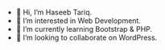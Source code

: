 - 👋 Hi, I’m Haseeb Tariq.
- 👀 I’m interested in Web Development.
- 🌱 I’m currently learning Bootstrap & PHP.
- 💞️ I’m looking to collaborate on WordPress.

<!---
Haseeb4772/Haseeb4772 is a ✨ special ✨ repository because its `README.md` (this file) appears on your GitHub profile.
You can click the Preview link to take a look at your changes.
--->
